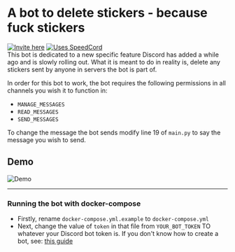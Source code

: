 # A bot to delete stickers - because fuck stickers
[![Invite here](https://img.shields.io/badge/Invite-Here-brightgreen?style=for-the-badge)](https://github.com/tag-epic/speedcord)
[![Uses SpeedCord](https://img.shields.io/badge/Uses-speedcord-brightgreen?style=for-the-badge)](https://discord.com/api/oauth2/authorize?client_id=766609544394309642&permissions=9216&scope=bot)  
This bot is dedicated to a new specific feature Discord has added a while ago and is slowly rolling out. What it is meant to do in reality is, delete any stickers sent by anyone in servers the bot is part of.

In order for this bot to work, the bot requires the following permissions in all channels you wish it to function in:
- `MANAGE_MESSAGES`
- `READ_MESSAGES`
- `SEND_MESSAGES`

To change the message the bot sends modify line 19 of `main.py` to say the message you wish to send.

## Demo
![Demo](https://cdn.discordapp.com/attachments/761924508965666816/768533210866122782/2020-10-21_18-10-40.gif)

---
### Running the bot with docker-compose

- Firstly, rename `docker-compose.yml.example` to `docker-compose.yml`
- Next, change the value of `token` in that file from `YOUR_BOT_TOKEN` TO whatever your Discord bot token is. If you don't know how to create a bot, see: [this guide](https://discordpy.readthedocs.io/en/latest/discord.html)
